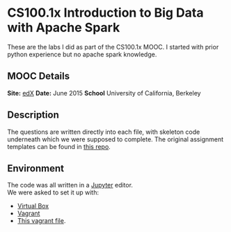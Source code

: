 # CS100.1x Introduction to Big Data with Apache Spark

These are the labs I did as part of the CS100.1x MOOC.
I started with prior python experience but no apache spark knowledge.

## MOOC Details
__Site:__ [edX](https://www.edx.org/course/introduction-big-data-apache-spark-uc-berkeleyx-cs100-1x)
__Date:__ June 2015
__School__ University of California, Berkeley

## Description 
The questions are written directly into each file, with skeleton code underneath which we were supposed to complete.  The original assignment templates can be found in [this repo](https://github.com/spark-mooc/mooc-setup/).  

## Environment
The code was all written in a [Jupyter](https://jupyter.org/) editor.  
We were asked to set it up with:
 * [Virtual Box](https://www.virtualbox.org/)
 * [Vagrant](https://www.vagrantup.com/)
 * [This vagrant file](https://github.com/spark-mooc/mooc-setup/blob/master/Vagrantfile).  
